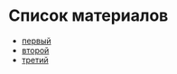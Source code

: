 # Список материалов

* [первый](/articles/one)
* [второй](/articles/two)
* [третий](/articles/three)

